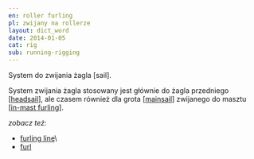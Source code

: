 ```yaml
---
en: roller furling
pl: zwijany na rollerze 
layout: dict_word
date: 2014-01-05
cat: rig
sub: running-rigging
---
```


System do zwijania żagla [sail]. 

System zwijania żagla stosowany jest głównie do żagla przedniego [[headsail](/dict/headsail.html)], 
ale czasem również dla grota [[mainsail](/dict/mainsail.html)] 
zwijanego do masztu [[in-mast furling](/dict/in-mast-furling.html)].

*zobacz też:*

* [furling line](/dict/furling-line.html)\
* [furl](/dict/furl.html)